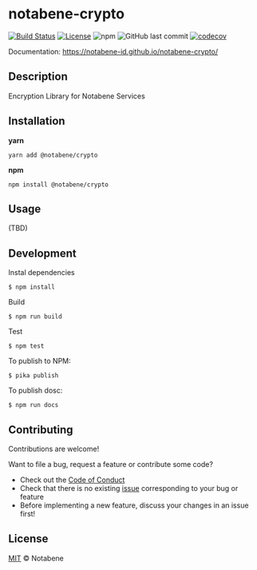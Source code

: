 # notabene-crypto

[![Build Status](https://github.com/notabene-id/notabene-crypto/workflows/build/badge.svg)](https://github.com/notabene-id/notabene-crypto/actions)
[![License](https://img.shields.io/github/license/notabene-id/notabene-crypto.svg?color=blue)](./LICENSE.md)
![npm](https://img.shields.io/npm/v/notabene-crypto)
![GitHub last commit](https://img.shields.io/github/last-commit/notabene-id/notabene-crypto)
[![codecov](https://codecov.io/gh/Notabene-id/notabene-crypto/branch/master/graph/badge.svg)](https://codecov.io/gh/Notabene-id/notabene-crypto)

Documentation: https://notabene-id.github.io/notabene-crypto/

## Description

Encryption Library for Notabene Services

## Installation

**yarn**

`yarn add @notabene/crypto`

**npm**

`npm install @notabene/crypto`

## Usage

(TBD)

## Development

Instal dependencies

```
$ npm install
```

Build

```
$ npm run build
```

Test

```
$ npm test
```

To publish to NPM:

```
$ pika publish
```

To publish dosc:

```
$ npm run docs
```

## Contributing

Contributions are welcome!

Want to file a bug, request a feature or contribute some code?

- Check out the [Code of Conduct](./CODE_OF_CONDUCT.md)
- Check that there is no existing [issue](https://github.com/Notabene-id/notabene-crypto/issues) corresponding to your bug or feature
- Before implementing a new feature, discuss your changes in an issue first!

## License

[MIT](./LICENSE.md) © Notabene
